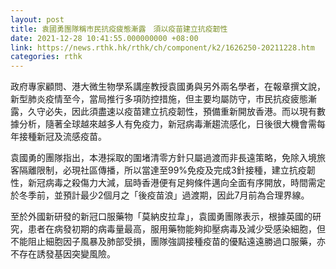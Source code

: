 ```yaml
---
layout: post
title: 袁國勇團隊稱市民抗疫疲態漸露　須以疫苗建立抗疫韌性
date: 2021-12-28 10:41:55.000000000 +08:00
link: https://news.rthk.hk/rthk/ch/component/k2/1626250-20211228.htm
categories: rthk
---
```


政府專家顧問、港大微生物學系講座教授袁國勇與另外兩名學者，在報章撰文說，新型肺炎疫情至今，當局推行多項防控措施，但主要均屬防守，市民抗疫疲態漸露，久守必失，因此須盡速以疫苗建立抗疫韌性，預備重新開放香港。而以現有數據分析，隨著全球越來越多人有免疫力，新冠病毒漸趨流感化，日後很大機會需每年接種新冠及流感疫苗。

袁國勇的團隊指出，本港採取的圍堵清零方針只屬過渡而非長遠策略，免除入境旅客隔離限制，必現社區傳播，所以當達至99%免疫及完成3針接種，建立抗疫韌性，新冠病毒之殺傷力大減，屆時香港便有足夠條件邁向全面有序開放，時間需定於冬季前，並預計最少2個月之「後疫苗浪」過渡期，因此7月前為合理界線。

至於外國新研發的新冠口服藥物「莫納皮拉韋」，袁國勇團隊表示，根據英國的研究，患者在病發初期的病毒量最高，服用藥物能夠抑壓病毒及減少受感染細胞，但不能阻止細胞因子風暴及肺部受損，團隊強調接種疫苗的優點遠遠勝過口服藥，亦不存在誘發基因突變風險。
